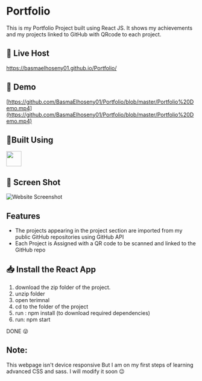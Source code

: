 # Portfolio
This is my Portfolio Project built using React JS. It shows my achievements and my projects linked to GitHub with QRcode to each project.

## 🔴 Live Host
https://basmaelhoseny01.github.io/Portfolio/

## 🎥 Demo
[https://github.com/BasmaElhoseny01/Portfolio/blob/master/Portfolio%20Demo.mp4](https://github.com/BasmaElhoseny01/Portfolio/blob/master/Portfolio%20Demo.mp4)

## 🔨Built Using
<img height="40" src="https://cdn0.iconfinder.com/data/icons/logos-brands-in-colors/128/react-1024.png" />

## 📸 Screen Shot
<img src="https://user-images.githubusercontent.com/72309546/190831285-eb884729-d62d-403a-a069-36937fe1d69b.png" alt="Website Screenshot"/>

## Features
<ul>
<li>The projects appearing in the project section are imported from my public GitHub repositories using GitHub API</li>
<li>Each Project is Assigned with a QR code to be scanned and linked to the GitHub repo</li>
</ul>

## 📥 Install the React App
<ol>
<li>download the zip folder of the project</a>.</li>
<li>unzip folder</li>
<li>open terimnal</li>
<li>cd to the folder of the project</li>
<li>run : npm install (to download required dependencies)</li>
<li>run: npm start </li>
</ol>
DONE 😜

## Note:
This webpage isn't device responsive But I am on my first steps of learning advanced CSS and sass. I will modify it soon 😉
